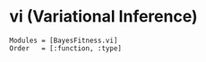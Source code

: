 # vi (Variational Inference)

```@autodocs
Modules = [BayesFitness.vi]
Order   = [:function, :type]
```
